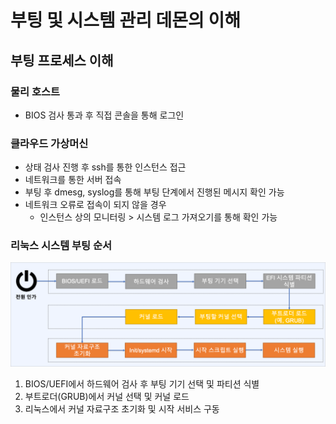 # 부팅 및 시스템 관리 데몬의 이해

## 부팅 프로세스 이해

### 물리 호스트

- BIOS 검사 통과 후 직접 콘솔을 통해 로그인

### 클라우드 가상머신

- 상태 검사 진행 후 ssh를 통한 인스턴스 접근
- 네트워크를 통한 서버 접속
- 부팅 후 dmesg, syslog를 통해 부팅 단계에서 진행된 메시지 확인 가능
- 네트워크 오류로 접속이 되지 않을 경우
  - 인스턴스 상의 모니터링 > 시스템 로그 가져오기를 통해 확인 가능

### 리눅스 시스템 부팅 순서

![images/booting_process/1.png](images/booting_process/1.png)

1. BIOS/UEFI에서 하드웨어 검사 후 부팅 기기 선택 및 파티션 식별
2. 부트로더(GRUB)에서 커널 선택 및 커널 로드
3. 리눅스에서 커널 자료구조 초기화 및 시작 서비스 구동
